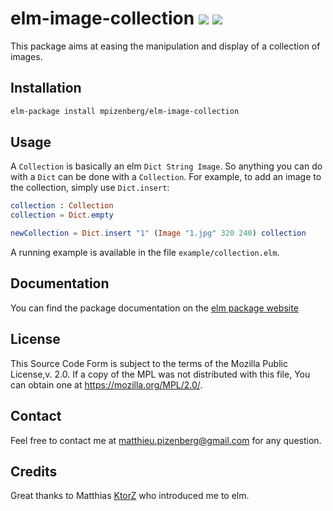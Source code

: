 # elm-image-collection [![][badge-doc]][doc]  [![][badge-license]][license]

[badge-doc]: https://img.shields.io/badge/documentation-latest-yellow.svg?style=flat-square
[doc]: http://package.elm-lang.org/packages/mpizenberg/elm-image-collection/latest
[badge-license]: https://img.shields.io/badge/license-MPL%202.0-blue.svg?style=flat-square
[license]: https://www.mozilla.org/en-US/MPL/2.0/

This package aims at easing the manipulation and display of a collection of images.

## Installation

```bash
elm-package install mpizenberg/elm-image-collection
```

## Usage

A `Collection` is basically an elm `Dict String Image`.
So anything you can do with a `Dict` can be done with a `Collection`.
For example, to add an image to the collection, simply use `Dict.insert`:

```elm
collection : Collection
collection = Dict.empty

newCollection = Dict.insert "1" (Image "1.jpg" 320 240) collection
```

A running example is available in the file `example/collection.elm`.

## Documentation

You can find the package documentation on the [elm package website][doc]

## License

This Source Code Form is subject to the terms of the Mozilla Public License,v. 2.0.
If a copy of the MPL was not distributed with this file,
You can obtain one at https://mozilla.org/MPL/2.0/.

## Contact

Feel free to contact me at matthieu.pizenberg@gmail.com for any question.

## Credits

Great thanks to Matthias [KtorZ](https://github.com/KtorZ) who introduced me to elm.
